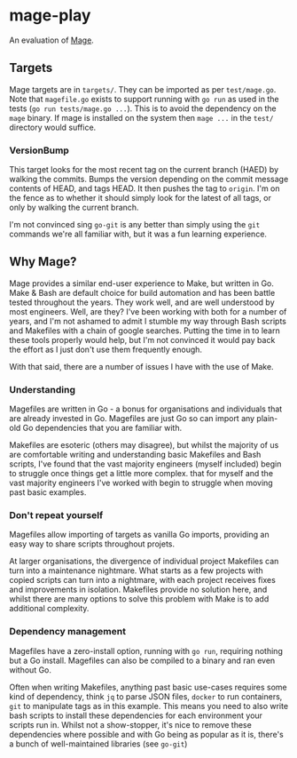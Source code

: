 # mage-play

An evaluation of [Mage](https://magefile.org).

## Targets

Mage targets are in `targets/`. They can be imported as per `test/mage.go`. Note that `magefile.go` exists to support
running with `go run` as used in the tests (`go run tests/mage.go ...`). This is to avoid the dependency on the `mage`
binary. If mage is installed on the system then `mage ...` in the `test/` directory would suffice.

### VersionBump

This target looks for the most recent tag on the current branch (HAED) by walking the commits. Bumps the version depending on the
commit message contents of HEAD, and tags HEAD. It then pushes the tag to `origin`. I'm on the fence as to whether it
should simply look for the latest of all tags, or only by walking the current branch.

I'm not convinced sing `go-git` is any better than simply using the `git` commands we're all familiar with, but it was
a fun learning experience.

## Why Mage?

Mage provides a similar end-user experience to Make, but written in Go. Make & Bash are default choice for build automation and has been battle tested throughout the years. They work well, and
are well understood by most engineers. Well, are they? I've been working with both for a number of years, and I'm not
ashamed to admit I stumble my way through Bash scripts and Makefiles with a chain of google searches.
Putting the time in to learn these tools properly would help, but I'm not convinced it would pay back the effort as I
just don't use them frequently enough.

With that said, there are a number of issues I have with the use of Make.

### Understanding

Magefiles are written in Go - a bonus for organisations and individuals that are already invested in Go.
Magefiles are just Go so can import any plain-old Go dependencies that you are familiar with.

Makefiles are esoteric (others may
disagree), but whilst the majority of us are comfortable writing and understanding basic Makefiles and Bash scripts, I've
found that the vast majority engineers (myself included) begin to struggle once things get a little more complex. 
that for myself and the vast majority engineers I've worked with begin to struggle when moving past basic examples.

### Don't repeat yourself

Magefiles allow importing of targets as vanilla Go imports, providing an easy way to share scripts throughout projets.

At larger organisations, the divergence of individual project Makefiles can turn into a maintenance nightmare. What starts
as a few projects with copied scripts can turn into a nightmare, with each project receives fixes and improvements in
isolation. Makefiles provide no solution here, and whilst there are many options to solve this problem with Make is to
add additional complexity. 

### Dependency management
     
Magefiles have a zero-install option, running with `go run`, requiring nothing but a Go install.
Magefiles can also be compiled to a binary and ran even without Go.

Often when writing Makefiles, anything past basic use-cases requires some kind of dependency, think `jq` to parse JSON
files, `docker` to run containers, `git` to manipulate tags as in this example. This means you need to also write bash
scripts to install these dependencies for each environment your scripts run in. Whilst not a show-stopper, it's nice to
remove these dependencies where possible and with Go being as popular as it is, there's a bunch of well-maintained
libraries (see `go-git`)
 
